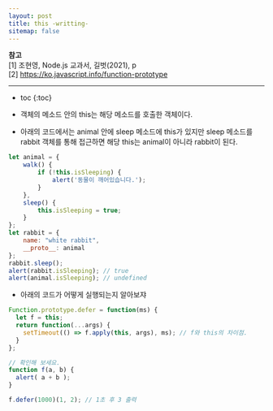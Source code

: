 ```yaml
---
layout: post
title: this -writting-
sitemap: false
---
```


**참고**  
[1] 조현영, Node.js 교과서, 길벗(2021), p  
[2] <https://ko.javascript.info/function-prototype>  
* * *  

* toc
{:toc}

* 객체의 메소드 안의 this는 해당 메소드를 호출한 객체이다.
* 아래의 코드에서는 animal 안에 sleep 메소드에 this가 있지만 sleep 메소드를 rabbit 객체를 통해 접근하면 해당 this는 animal이 아니라 rabbit이 된다.
~~~js
let animal = {
    walk() {
        if (!this.isSleeping) {
            alert('동물이 깨어있습니다.');
        }
    },
    sleep() {
        this.isSleeping = true;
    }
};
let rabbit = {
    name: "white rabbit",
    __proto__: animal
};
rabbit.sleep();
alert(rabbit.isSleeping); // true
alert(animal.isSleeping); // undefined
~~~


* 아래의 코드가 어떻게 실행되는지 알아보쟈
~~~js
Function.prototype.defer = function(ms) {
  let f = this;
  return function(...args) {
    setTimeout(() => f.apply(this, args), ms); // f와 this의 차이점.
  }
};

// 확인해 보세요.
function f(a, b) {
  alert( a + b );
}

f.defer(1000)(1, 2); // 1초 후 3 출력
~~~